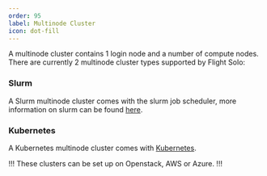 ```yaml
---
order: 95
label: Multinode Cluster
icon: dot-fill
---
```


A multinode cluster contains 1 login node and a number of compute nodes. There are currently 2 multinode cluster types supported by Flight Solo:

### Slurm

A Slurm multinode cluster comes with the slurm job scheduler, more information on slurm can be found [here](/hpc_environment_usage/running_jobs/slurm_scheduler/what_is_slurm/).

### Kubernetes

A Kubernetes multinode cluster comes with [Kubernetes](https://kubernetes.io/).

!!!
These clusters can be set up on Openstack, AWS or Azure.
!!!

